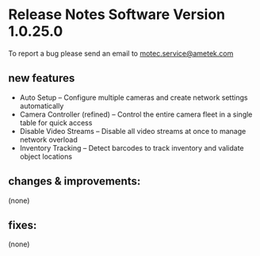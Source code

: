 Release Notes Software Version 1.0.25.0
=========================================

To report a bug please send an email to motec.service@ametek.com

new features
------------
- Auto Setup – Configure multiple cameras and create network settings automatically
- Camera Controller (refined) – Control the entire camera fleet in a single table for quick access
- Disable Video Streams – Disable all video streams at once to manage network overload
- Inventory Tracking – Detect barcodes to track inventory and validate object locations

changes & improvements: 
-----------------------

(none)

fixes: 
------

(none)
